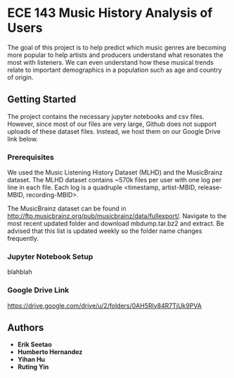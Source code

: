 # ECE 143 Music History Analysis of Users

The goal of this project is to help predict which music genres are becoming more popular to help artists and producers understand what resonates the most with listeners. We can even understand how these musical trends relate to important demographics in a population such as age and country of origin.  

## Getting Started

The project contains the necessary jupyter notebooks and csv files. However, since most of our files are very large, Github does not support uploads of these dataset files. Instead, we host them on our Google Drive link below.

### Prerequisites

We used the Music Listening History Dataset (MLHD) and the MusicBrainz dataset. The MLHD dataset contains ~570k files per user with one log per line in each file. Each log is a quadruple <timestamp, artist-MBID, release-MBID, recording-MBID>.

The MusicBrainz dataset can be found in http://ftp.musicbrainz.org/pub/musicbrainz/data/fullexport/. Navigate to the most recent updated folder and download mbdump.tar.bz2 and extract. Be advised that this list is updated weekly so the folder name changes frequently.

### Jupyter Notebook Setup

blahblah






### Google Drive Link

https://drive.google.com/drive/u/2/folders/0AH5Rly84R7TjUk9PVA

## Authors

* **Erik Seetao** 
* **Humberto Hernandez** 
* **Yihan Hu** 
* **Ruting Yin** 
